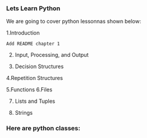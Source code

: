 ### Lets Learn Python

We are going to cover python lessonnas shown below:

  1.Introduction
  
	Add README chapter 1
 
2. Input, Processing, and Output

 
4. Decision Structures
 
4.Repetition Structures

5.Functions
6.Files
 
7. Lists and Tuples
 


8. Strings
   
### Here are python classes:

